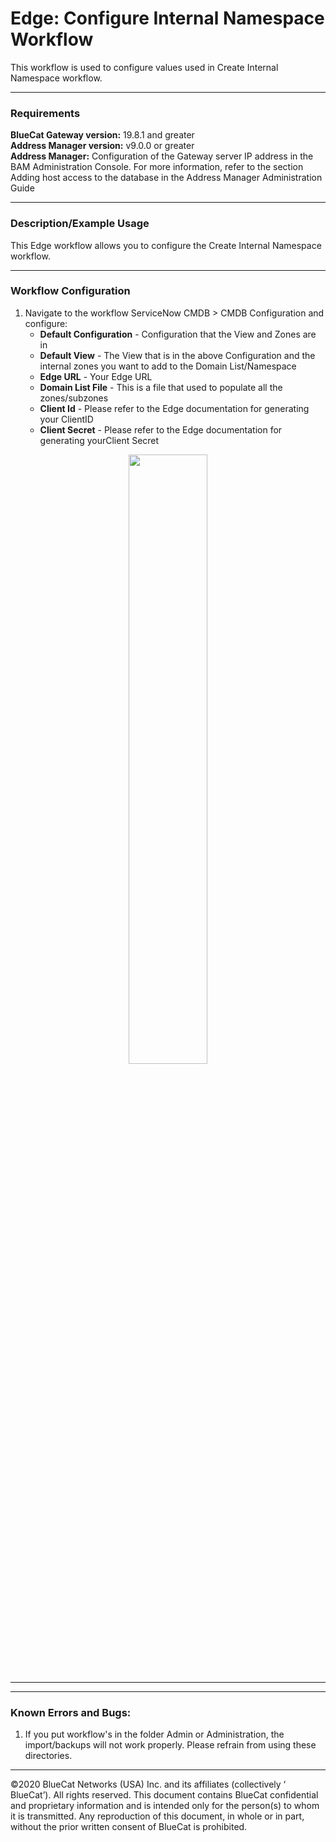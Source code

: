 # **Edge: Configure Internal Namespace Workflow**
This workflow is used to configure values used in Create Internal Namespace workflow.

___

### Requirements
**BlueCat Gateway version:** 19.8.1 and greater <br/>
**Address Manager version:** v9.0.0 or greater <br/>
**Address Manager:**  Configuration of the Gateway server IP address in the BAM Administration Console. For more information, refer to the section Adding host access to the database in the Address Manager Administration Guide </br>

___

### Description/Example Usage
This Edge workflow allows you to configure the Create Internal Namespace workflow. 

___

### Workflow Configuration

1.  Navigate to the workflow ServiceNow CMDB > CMDB Configuration and configure:
    * **Default Configuration** - Configuration that the View and Zones are in 
    * **Default View** - The View that is in the above Configuration and the internal zones you want to add to the Domain List/Namespace
    * **Edge URL** - Your Edge URL
    * **Domain List File** -  This is a file that used to populate all the zones/subzones
    * **Client Id** - Please refer to the Edge documentation for generating your ClientID
    * **Client Secret** - Please refer to the Edge documentation for generating yourClient Secret

<p align="center">
  <img width="50%" height="50%" src="img/EdgeConfig.png">
</p>

___


<!--
### Youtube Tutorial

<a href="http://www.youtube.com/watch?feature=player_embedded&v=YOUTUBE_VIDEO_ID_HERE" target="_blank">
 <img src="http://img.youtube.com/vi/YOUTUBE_VIDEO_ID_HERE/0.jpg" alt="IMAGE ALT TEXT HERE" width="240" height="180" border="10" />
</a>
-->

___

### Known Errors and Bugs: 

1)  If you put workflow's in the folder Admin or Administration, the import/backups will not work properly. Please refrain from using these directories.

___

©2020 BlueCat Networks (USA) Inc. and its affiliates (collectively ‘ BlueCat’). All rights reserved.
This document contains BlueCat confidential and proprietary information and is intended only for the person(s) to whom it is transmitted.
Any reproduction of this document, in whole or in part, without the prior written consent of BlueCat is prohibited.
